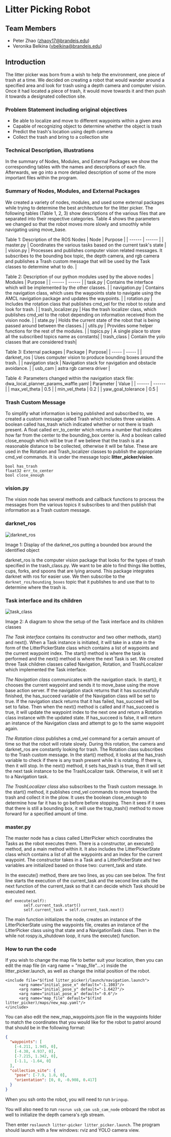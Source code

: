 # Litter Picking Robot

## Team Members
* Peter Zhao (zhaoy17@brandeis.edu)
* Veronika Belkina (vbelkina@brandeis.edu)

## **Introduction**
The litter picker was born from a wish to help the environment, one piece of trash at a time. We decided on creating a robot that would wander around a specified area and look for trash using a depth camera and computer vision. Once it had located a piece of trash, it would move towards it and then push it towards a designated collection site. 

### **Problem Statement including original objectives**
* Be able to localize and move to different waypoints within a given area
* Capable of recognizing object to determine whether the object is trash
* Predict the trash's location using depth camera
* Collect the trash and bring to a collection site

### **Technical Description, illustrations**

In the summary of Nodes, Modules, and External Packages we show the corresponding tables with the names and descriptions of each file. Afterwards, we go into a more detailed description of some of the more important files within the program. 


### **Summary of Nodes, Modules, and External Packages**
We created a variety of nodes, modules, and used some external packages while trying to determine the best architecture for the litter picker. The following tables (Table 1, 2, 3) show descriptions of the various files that are separated into their respective categories. Table 4 shows the parameters we changed so that the robot moves more slowly and smoothly while navigating using move_base.  

Table 1: Description of the ROS Nodes 
| Node | Purpose |
| ------ | ------ |
| </span>master.py</span> | Coordinates the various tasks based on the current task's state |
| </span>vision.py</span> | Processes and publishes computer vision related messages. It subscribes to the bounding box topic, the depth camera, and rgb camera and publishes a Trash custom message that will be used by the Task classes to determine what to do. |

Table 2: Description of our python modules used by the above nodes
| Modules | Purpose |
| ------ | ------ |
| <span>task.py</span> | Contains the interface which will be implemented by the other classes. |
| <span>navigation.py</span> | Contains the navigation class, which uses the waypoints state to navigate using the AMCL navigation package and updates the waypoints. |
| <span>rotation.py</span> | Includes the rotation class that publishes cmd_vel for the robot to rotate and look for trash. |
| </span>trash_localizer.py</span> | Has the trash localizer class, which publishes cmd_vel to the robot depending on information received from the vision node. |
| </span>state.py</span> | Holds the current state of the robot that is being passed around between the classes.|
| </span>utils.py</span> | Provides some helper functions for the rest of the modules. |
| </span>topics.py</span> | A single place to store all the subscribed topics name as constants|
| </span>trash_class</span> | Contain the yolo classes that are considered trash|

Table 3: External packages
| Package | Purpose|
| ----- | ----- |
| darknet_ros | Uses computer vision to produce bounding boxes around the trash. |
| navigation stack | Navigation stack for navigation and obstacle avoidance.  |
| usb_cam | astra rgb camera driver |

Table 4: Parameters changed within the navigation stack file: dwa_local_planner_params_waffle.yaml
| Parameter | Value |
| ------ | ------ |
| max_vel_theta |  0.5 |
| min_vel_theta | 0.2 |
| yaw_goal_tolerance | 0.5 |

### **Trash Custom Message**

To simplify what information is being published and subscribed to, we created a custom message called Trash which includes three variables. A boolean called has_trash which indicated whether or not there is trash present. A float called err_to_center which returns a number that indicates how far from the center to the bounding_box center is. And a boolean called close_enough which will be true if we believe that the trash is at a reasonable distance to be collected, otherwise it will be false. These are used in the Rotation and Trash_localizer classes to publish the appropriate cmd_vel commands. It is under the message topic **litter_picker/vision**.  

```
bool has_trash
float32 err_to_center
bool close_enough
```
### **<span>vision.py</span>**

The vision node has several methods and callback functions to process the messages from the various topics it subscribes to and then publish that information as a Trash custom message. 

### **darknet_ros**

![darknet_ros](https://user-images.githubusercontent.com/72238100/167044774-ed4fc0d1-ea7e-466b-b465-7e52411b3fb4.png)

Image 1: Display of the darknet_ros putting a bounded box around the identified object

darknet_ros is the computer vision package that looks for the types of trash specified in the trash_class.py. We want to be able to find things like bottles, cups, forks, and spoons that are lying around. This package integrates darknet with ros for easier use. We then subscribe to the ```darknet_ros/bounding_boxes``` topic that it publishes to and use that to to determine where the trash is. 

### **Task interface and its children**

![task_class](https://user-images.githubusercontent.com/72238100/167044819-6430da5a-3592-4815-80b5-a52f1da91584.png)

Image 2: A diagram to show the setup of the Task interface and its children classes

*The Task interface* contains its constructor and two other methods, start() and next(). When a Task instance is initiated, it will take in a state in the form of the LitterPickerState class which contains a list of waypoints and the current waypoint index. The start() method is where the task is performed and the next() method is where the next Task is set. We created three Task children classes called Navigation, Rotation, and TrashLocalizer which implemented the Task interface. 

*The Navigation class* communicates with the navigation stack. In start(), it chooses the current waypoint and sends it to move_base using the move base action server. If the navigation stack returns that it has successfully finished, the has_succeed variable of the Navigation class will be set to true. If the navigation stack returns that it has failed, has_succeed will be set to false. Then when the next() method is called and if has_succeed is true,  it will update the waypoint index to the next one and return a Rotation class instance with the updated state. If has_succeed is false, it will return an instance of the Navigation class and attempt to go to the same waypoint again. 

*The Rotation class* publishes a cmd_vel command for a certain amount of time so that the robot will rotate slowly. During this rotation, the camera and darknet_ros are constantly looking for trash. The Rotation class subscribes to the Trash custom message. In the start() method, it looks at the has_trash variable to check if there is any trash present while it is rotating. If there is, then it will stop. In the next() method, it sets has_trash is true, then it will set the next task instance to be the TrashLocalizer task. Otherwise, it will set it to a Navigation task. 

*The TrashLocalizer class* also subscribes to the Trash custom message. In the start() method, it publishes cmd_vel commands to move towards the trash and collect it in the plow. It uses the boolean close_enough to determine how far it has to go before before stopping. Then it sees if it sees that there is still a bounding box, it will use the trap_trash() method to move forward for a specified amount of time. 

### **<span>master.py</span>**

The master node has a class called LitterPicker which coordinates the Tasks as the robot executes them. There is a constructor, an execute() method, and a main method within it. It also includes the LitterPickerState class which contains a list of all the waypoints and an index for the current waypoint. The constructor takes in a Task and a LitterPickerState and two variables are initialized based on those two: current_task and state. 

In the execute() method, there are two lines, as you can see below. The first line starts the execution of the current_task and the second line calls the next function of the current_task so that it can decide which Task should be executed next. 
```
def execute(self):
        self.current_task.start()
        self.current_task = self.current_task.next()
``` 

The main function initializes the node, creates an instance of the LitterPickerState using the waypoints file, creates an instance of the LitterPicker class using that state and a NavigationTask class. Then in the while not rospy.is_shutdown loop, it runs the execute() function. 

### **How to run the code**

If you wish to change the map file to better suit your location, then you can edit the map file (in <arg name = "map_file"...>) inside the litter_picker.launch, as well as change the initial position of the robot. 

```
<include file="$(find litter_picker)/launch/navigation.launch">
      <arg name="initial_pose_x" default="-1.1083"/>
      <arg name="initial_pose_y" default="-1.6427"/>
      <arg name="initial_pose_a" default="-0.6"/>
      <arg name="map_file" default="$(find litter_picker)/maps/new_map.yaml"/>
</include>
```

You can also edit the new_map_waypoints.json file in the waypoints folder to match the coordinates that you would like for the robot to patrol around that should be in the following format: 

```json
{
  "waypoints": [
    [-4.211, 1.945, 0],
    [-4.38, 4.937, 0],
    [-7.215, 1.342, 0],
    [-1.1, -1.64, 0]
  ],
  "collection_site": {
    "pose": [-7.9, 1.8, 0],
    "orientation": [0, 0, -0.908, 0.417]
  }
}
```

When you ssh onto the robot, you will need to run ```bringup```.

You will also need to run ```rosrun usb_cam usb_cam_node``` onboard the robot as well to initialize the depth camera's rgb stream. 

Then enter ```roslaunch litter-picker litter_picker.launch```. The program should launch with a few windows: rviz and YOLO camera view.  
